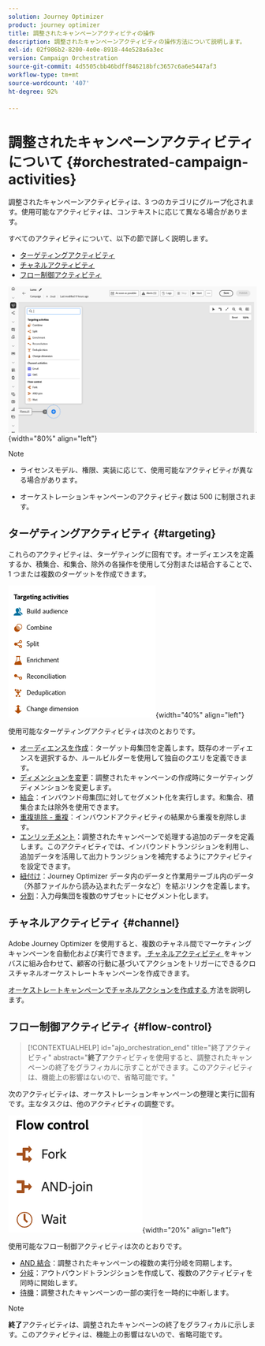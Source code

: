 ```yaml
---
solution: Journey Optimizer
product: journey optimizer
title: 調整されたキャンペーンアクティビティの操作
description: 調整されたキャンペーンアクティビティの操作方法について説明します。
exl-id: 02f986b2-8200-4e0e-8918-44e528a6a3ec
version: Campaign Orchestration
source-git-commit: 4d5505cbb46bdff846218bfc3657c6a6e5447af3
workflow-type: tm+mt
source-wordcount: '407'
ht-degree: 92%

---
```



# 調整されたキャンペーンアクティビティについて {#orchestrated-campaign-activities}

調整されたキャンペーンアクティビティは、3 つのカテゴリにグループ化されます。使用可能なアクティビティは、コンテキストに応じて異なる場合があります。

すべてのアクティビティについて、以下の節で詳しく説明します。

* [ターゲティングアクティビティ](#targeting)
* [チャネルアクティビティ](#channel)
* [フロー制御アクティビティ](#flow-control)

![キャンバスで使用できるアクティビティのリスト](../assets/orchestrated-activities.png){width="80%" align="left"}


>[!NOTE]
>
>* ライセンスモデル、権限、実装に応じて、使用可能なアクティビティが異なる場合があります。
>
>* オーケストレーションキャンペーンのアクティビティ数は 500 に制限されます。


## ターゲティングアクティビティ {#targeting}

これらのアクティビティは、ターゲティングに固有です。オーディエンスを定義するか、積集合、和集合、除外の各操作を使用して分割または結合することで、1 つまたは複数のターゲットを作成できます。

![ターゲティングアクティビティのリスト](../assets/targeting-activities.png){width="40%" align="left"}

使用可能なターゲティングアクティビティは次のとおりです。

* [オーディエンスを作成](build-audience.md)：ターゲット母集団を定義します。既存のオーディエンスを選択するか、ルールビルダーを使用して独自のクエリを定義できます。
* [ディメンションを変更](change-dimension.md)：調整されたキャンペーンの作成時にターゲティングディメンションを変更します。
* [結合](combine.md)：インバウンド母集団に対してセグメント化を実行します。和集合、積集合または除外を使用できます。
* [重複排除 - 重複](deduplication.md)：インバウンドアクティビティの結果から重複を削除します。
* [エンリッチメント](enrichment.md)：調整されたキャンペーンで処理する追加のデータを定義します。このアクティビティでは、インバウンドトランジションを利用し、追加データを活用して出力トランジションを補完するようにアクティビティを設定できます。
* [紐付け](reconciliation.md)：Journey Optimizer データ内のデータと作業用テーブル内のデータ（外部ファイルから読み込まれたデータなど）を結ぶリンクを定義します。
* [分割](split.md)：入力母集団を複数のサブセットにセグメント化します。

## チャネルアクティビティ {#channel}

Adobe Journey Optimizer を使用すると、複数のチャネル間でマーケティングキャンペーンを自動化および実行できます。[&#x200B; チャネルアクティビティ &#x200B;](channels.md) をキャンバスに組み合わせて、顧客の行動に基づいてアクションをトリガーにできるクロスチャネルオーケストレートキャンペーンを作成できます。

[&#x200B; オーケストレートキャンペーンでチャネルアクションを作成する &#x200B;](channels.md) 方法を説明します。

## フロー制御アクティビティ {#flow-control}

>[!CONTEXTUALHELP]
>id="ajo_orchestration_end"
>title="終了アクティビティ"
>abstract="**終了**&#x200B;アクティビティを使用すると、調整されたキャンペーンの終了をグラフィカルに示すことができます。このアクティビティは、機能上の影響はないので、省略可能です。"

次のアクティビティは、オーケストレーションキャンペーンの整理と実行に固有です。主なタスクは、他のアクティビティの調整です。

![フロー制御アクティビティのリスト](../assets/flow-control-activities.png){width="20%" align="left"}

使用可能なフロー制御アクティビティは次のとおりです。

* [AND 結合](and-join.md)：調整されたキャンペーンの複数の実行分岐を同期します。
* [分岐](fork.md)：アウトバウンドトランジションを作成して、複数のアクティビティを同時に開始します。
* [待機](wait.md)：調整されたキャンペーンの一部の実行を一時的に中断します。
  <!--* [Test](test.md): Enable transitions based on specified conditions.-->

>[!NOTE]
>**終了**&#x200B;アクティビティは、調整されたキャンペーンの終了をグラフィカルに示します。このアクティビティは、機能上の影響はないので、省略可能です。

